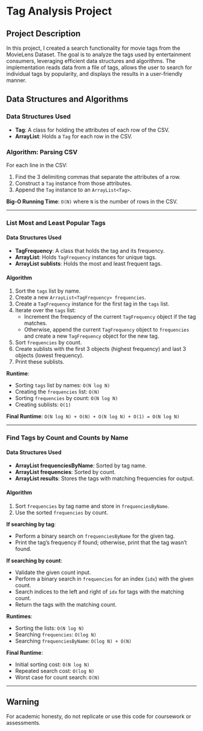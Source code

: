 # Tag Analysis Project

## Project Description
In this project, I created a search functionality for movie tags from the MovieLens Dataset. The goal is to analyze the tags used by entertainment consumers, leveraging efficient data structures and algorithms. The implementation reads data from a file of tags, allows the user to search for individual tags by popularity, and displays the results in a user-friendly manner.

## Data Structures and Algorithms

### Data Structures Used
- **Tag**: A class for holding the attributes of each row of the CSV.
- **ArrayList<Tag>**: Holds a `Tag` for each row in the CSV.

### Algorithm: Parsing CSV
For each line in the CSV:
1. Find the 3 delimiting commas that separate the attributes of a row.
2. Construct a `Tag` instance from those attributes.
3. Append the `Tag` instance to an `ArrayList<Tag>`.

**Big-O Running Time**: `O(N)` where `N` is the number of rows in the CSV.

---

### List Most and Least Popular Tags

#### Data Structures Used
- **TagFrequency**: A class that holds the tag and its frequency.
- **ArrayList<TagFrequency>**: Holds `TagFrequency` instances for unique tags.
- **ArrayList<TagFrequency> sublists**: Holds the most and least frequent tags.

#### Algorithm
1. Sort the `tags` list by name.
2. Create a new `ArrayList<TagFrequency> frequencies`.
3. Create a `TagFrequency` instance for the first tag in the `tags` list.
4. Iterate over the `tags` list:
   - Increment the frequency of the current `TagFrequency` object if the tag matches.
   - Otherwise, append the current `TagFrequency` object to `frequencies` and create a new `TagFrequency` object for the new tag.
5. Sort `frequencies` by count.
6. Create sublists with the first 3 objects (highest frequency) and last 3 objects (lowest frequency).
7. Print these sublists.

**Runtime**:
- Sorting `tags` list by names: `O(N log N)`
- Creating the `frequencies` list: `O(N)`
- Sorting `frequencies` by count: `O(N log N)`
- Creating sublists: `O(1)`

**Final Runtime**: `O(N log N) + O(N) + O(N log N) + O(1) = O(N log N)`

---

### Find Tags by Count and Counts by Name

#### Data Structures Used
- **ArrayList<TagFrequency> frequenciesByName**: Sorted by tag name.
- **ArrayList<TagFrequency> frequencies**: Sorted by count.
- **ArrayList<TagFrequency> results**: Stores the tags with matching frequencies for output.

#### Algorithm
1. Sort `frequencies` by tag name and store in `frequenciesByName`.
2. Use the sorted `frequencies` by count.

**If searching by tag**:
- Perform a binary search on `frequenciesByName` for the given tag.
- Print the tag’s frequency if found; otherwise, print that the tag wasn’t found.

**If searching by count**:
- Validate the given count input.
- Perform a binary search in `frequencies` for an index (`idx`) with the given count.
- Search indices to the left and right of `idx` for tags with the matching count.
- Return the tags with the matching count.

**Runtimes**:
- Sorting the lists: `O(N log N)`
- Searching `frequencies`: `O(log N)`
- Searching `frequenciesByName`: `O(log N) + O(N)`

**Final Runtime**:
- Initial sorting cost: `O(N log N)`
- Repeated search cost: `O(log N)`
- Worst case for count search: `O(N)`

---
## Warning

For academic honesty, do not replicate or use this code for coursework or assessments.

